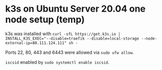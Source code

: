 # k3s on Ubuntu Server 20.04 one node setup (temp)

k3s was installed with `curl -sfL https://get.k3s.io | INSTALL_K3S_EXEC="--disable=traefik --disable=local-storage --node-external-ip=80.111.124.111" sh -`

Ports 22, 80, 443 and 6443 were allowed via `sudo ufw allow`.

`iscsid` enabled by `sudo systemctl enable iscsid`.
